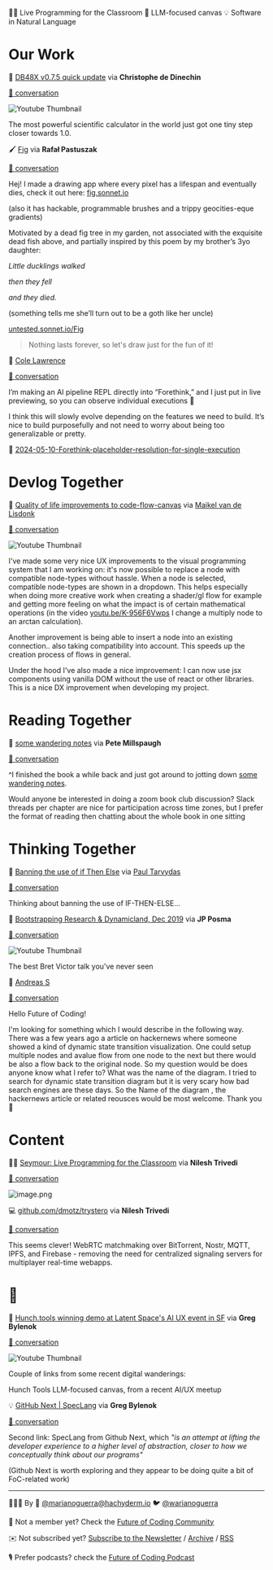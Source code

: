 <!--
.. title: Future of Coding Weekly 2024/05 Week 2
.. slug: future-of-coding-weekly-202405-week-2
.. date: 2024-05-12 22:58:00 UTC+02:00
.. tags: 
.. category: 
.. link: 
.. description: 
.. type: text
-->

🧑‍🏫 Live Programming for the Classroom 🤖 LLM-focused canvas 💡 Software in Natural Language

# Our Work

🎥 [DB48X v0.7.5 quick update](https://www.youtube.com/watch?v=cd4gXl9Z78g&amp;lc=UgzL4at29mLqlN7F6U94AaABAg) via **Christophe de Dinechin**

[🧵 conversation](https://history.futureofcoding.org/history/weekly/2024/05/W2/share-your-work.html#2024-05-07T09:25:22.459Z)

![Youtube Thumbnail](https://img.youtube.com/vi/cd4gXl9Z78g/hqdefault.jpg)

The most powerful scientific calculator in the world just got one tiny step closer towards 1.0. 

🖌️ [Fig](https://fig.sonnet.io/) via **Rafał Pastuszak**

[🧵 conversation](https://history.futureofcoding.org/history/weekly/2024/05/W2/share-your-work.html#2024-05-07T10:42:51.956Z)

Hej! I made a drawing app where every pixel has a lifespan and eventually dies, check it out here: [fig.sonnet.io](https://fig.sonnet.io)



(also it has hackable, programmable brushes and a trippy geocities-eque gradients)



Motivated by a dead fig tree in my garden, not associated with the exquisite dead fish above, and partially inspired by this poem by my brother’s 3yo daughter:



 _Little ducklings walked_ 

 _then they fell_ 

 _and they died._ 



(something tells me she’ll turn out to be a goth like her uncle)



[untested.sonnet.io/Fig](https://untested.sonnet.io/Fig)

>Nothing lasts forever, so let's draw just for the fun of it!

💬 [Cole Lawrence](https://github.com/colelawrence)

[🧵 conversation](https://history.futureofcoding.org/history/weekly/2024/05/W2/share-your-work.html#2024-05-10T21:37:46.910Z)

I’m making an AI pipeline REPL directly into “Forethink,” and I just put in live previewing, so you can observe individual executions 🙂

I think this will slowly evolve depending on the features we need to build. It’s nice to build purposefully and not need to worry about being too generalizable or pretty.

🎥 [2024-05-10-Forethink-placeholder-resolution-for-single-execution](http://history.futureofcoding.org/history/msg_files/F07/F072SKJDECE.mp4)

# Devlog Together

🎥 [Quality of life improvements to code-flow-canvas](https://youtu.be/K-956F6Vwps) via [Maikel van de Lisdonk](https://www.devhelpr.com/)

[🧵 conversation](https://history.futureofcoding.org/history/weekly/2024/05/W2/devlog-together.html#2024-05-12T14:22:52.169Z)

![Youtube Thumbnail](https://img.youtube.com/vi/K-956F6Vwps/hqdefault.jpg)

I've made some very nice UX improvements to the visual programming system that I am working on: it's now possible to replace a node with compatible node-types without hassle. When a node is selected, compatible node-types are shown in a dropdown. This helps especially when doing more creative work when creating a shader/gl flow for example and getting more feeling on what the impact is of certain mathematical operations (in the video [youtu.be/K-956F6Vwps](https://youtu.be/K-956F6Vwps) I change a multiply node to an arctan calculation).



Another improvement is being able to insert a node into an existing connection.. also taking compatibility into account. This speeds up the creation process of flows in general.



Under the hood I've also made a nice improvement: I can now use jsx components using vanilla DOM without the use of react or other libraries. This is a nice DX improvement when developing my project.

# Reading Together

📝 [some wandering notes](https://www.petemillspaugh.com/a-small-matter-of-programming) via **Pete Millspaugh**

[🧵 conversation](https://history.futureofcoding.org/history/weekly/2024/05/W2/reading-together.html#2024-05-08T19:11:51.574Z)

^I finished the book a while back and just got around to jotting down [some wandering notes](https://www.petemillspaugh.com/a-small-matter-of-programming).



Would anyone be interested in doing a zoom book club discussion? Slack threads per chapter are nice for participation across time zones, but I prefer the format of reading then chatting about the whole book in one sitting

# Thinking Together

📝 [Banning the use of if Then Else](https://guitarvydas.github.io/2024/05/02/Banning-the-Use-of-IF-THEN-ELSE.html) via [Paul Tarvydas](https://guitarvydas.github.io/2021/09/23/Manifesto.html)

[🧵 conversation](https://history.futureofcoding.org/history/weekly/2024/05/W2/thinking-together.html#2024-05-07T03:09:04.765Z)

Thinking about banning the use of IF-THEN-ELSE... 

🎥 [Bootstrapping Research & Dynamicland, Dec 2019](https://www.youtube.com/watch?v=eJm44LJDU44) via **JP Posma**

[🧵 conversation](https://history.futureofcoding.org/history/weekly/2024/05/W2/thinking-together.html#2024-05-08T05:12:51.715Z)

![Youtube Thumbnail](https://img.youtube.com/vi/eJm44LJDU44/hqdefault.jpg)

The best Bret Victor talk you've never seen

💬 [Andreas S](https://twitter.com/curious_reader)

[🧵 conversation](https://history.futureofcoding.org/history/weekly/2024/05/W2/thinking-together.html#2024-05-08T14:57:10.786Z)

Hello Future of Coding!

I'm looking for something which I would describe in the following way. There was a few years ago a article on hackernews where someone showed a kind of dynamic state transition visualization. One could setup multiple nodes and avalue flow from one node to the next but there would be also a flow back to the original node. So my question would be does anyone know what I refer to? What was the name of the diagram. I tried to search for dynamic state transition diagram but it is very scary how bad search engines are these days. So the Name of the diagram , the hackernews article or related reousces would be most welcome. Thank you 🙂

# Content

🧑‍🏫 [Seymour: Live Programming for the Classroom](https://harc.github.io/seymour-live2017/) via **Nilesh Trivedi**

[🧵 conversation](https://history.futureofcoding.org/history/weekly/2024/05/W2/linking-together.html#2024-05-07T07:33:32.837Z)

![image.png](http://history.futureofcoding.org/history/msg_files/F07/F07232XK8JJ.png)


💻 [github.com/dmotz/trystero](https://github.com/dmotz/trystero) via **Nilesh Trivedi**

[🧵 conversation](https://history.futureofcoding.org/history/weekly/2024/05/W2/linking-together.html#2024-05-07T23:07:19.030Z)

This seems clever! WebRTC matchmaking over BitTorrent, Nostr, MQTT, IPFS, and Firebase - removing the need for centralized signaling servers for multiplayer real-time webapps.

# 🤖

🎥 [Hunch.tools winning demo at Latent Space's AI UX event in SF](https://youtu.be/tpEfLAsyO28) via **Greg Bylenok**

[🧵 conversation](https://history.futureofcoding.org/history/weekly/2024/05/W2/of-ai.html#2024-05-06T13:16:45.125Z)

![Youtube Thumbnail](https://img.youtube.com/vi/tpEfLAsyO28/hqdefault.jpg)

Couple of links from some recent digital wanderings:



Hunch Tools LLM-focused canvas, from a recent AI/UX meetup

💡 [GitHub Next | SpecLang](https://githubnext.com/projects/speclang/) via **Greg Bylenok**

[🧵 conversation](https://history.futureofcoding.org/history/weekly/2024/05/W2/of-ai.html#2024-05-06T13:18:45.325Z)

Second link: SpecLang from Github Next, which  _"is an attempt at lifting the developer experience to a higher level of abstraction, closer to how we conceptually think about our programs"_ 



(Github Next is worth exploring and they appear to be doing quite a bit of FoC-related work)



----------

👨🏽‍💻 By 🐘 [@marianoguerra@hachyderm.io](https://hachyderm.io/@marianoguerra) 🐦 [@warianoguerra](https://twitter.com/warianoguerra)

💬 Not a member yet? Check the [Future of Coding Community](https://futureofcoding.org/)

✉️ Not subscribed yet? [Subscribe to the Newsletter](https://newsletter.futureofcoding.org/join/) / [Archive](https://newsletter.futureofcoding.org/archive.html) / [RSS](https://history.futureofcoding.org/newsletter/rss.xml)

🎙️ Prefer podcasts? check the [Future of Coding Podcast](https://futureofcoding.org/episodes/)


